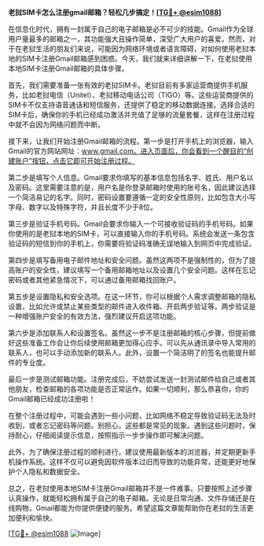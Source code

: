 **老挝SIM卡怎么注册gmail邮箱？轻松几步搞定！[[TG💪+ @esim1088](https://t.me/s/esim1088)]**

在信息化时代，拥有一封属于自己的电子邮箱是必不可少的技能。Gmail作为全球用户量最多的邮箱之一，其功能强大且操作简单，深受广大用户的喜爱。然而，对于在老挝生活的朋友们来说，可能因为网络环境或者语言障碍，对如何使用老挝本地的SIM卡注册Gmail邮箱感到困惑。今天，我们就来详细讲解一下，在老挝使用本地SIM卡注册Gmail邮箱的具体步骤。

首先，我们需要准备一张有效的老挝SIM卡。老挝目前有多家运营商提供手机服务，比如老挝电信（Unitel）、老挝移动电话公司（TIGO）等。这些运营商提供的SIM卡不仅支持语音通话和短信服务，还提供了稳定的移动数据连接。选择合适的SIM卡后，确保你的手机已经成功激活并充值了足够的流量套餐，这样在注册过程中就不会因为网络问题而中断。

接下来，让我们开始注册Gmail邮箱的流程。第一步是打开手机上的浏览器，输入Gmail的官方网站网址：www.gmail.com。进入页面后，你会看到一个醒目的“创建账户”按钮，点击它即可开始注册过程。

第二步是填写个人信息。Gmail要求你填写的基本信息包括名字、姓氏、用户名以及密码。这里需要注意的是，用户名是你登录邮箱时使用的账号名，因此建议选择一个简洁易记的名字。同时，密码设置要遵循一定的安全性原则，比如包含大小写字母、数字以及特殊字符，并且长度不少于8位。

第三步是验证手机号码。Gmail会要求你输入一个可接收验证码的手机号码。如果你使用的是老挝本地的SIM卡，可以直接输入你的手机号码。系统会发送一条包含验证码的短信到你的手机上，你需要将验证码准确无误地输入到网页中完成验证。

第四步是填写备用电子邮件地址和安全问题。虽然这两项不是强制性的，但为了提高账户的安全性，建议填写一个备用邮箱地址以及设置几个安全问题。这样在忘记密码或者其他紧急情况下，可以通过备用邮箱找回账户。

第五步是设置隐私和安全选项。在这一环节，你可以根据个人需求调整邮箱的隐私设置，比如允许或禁止某些类型的邮件进入收件箱、开启两步验证等。两步验证是一种增强账户安全的有效方法，强烈建议开启这项功能。

第六步是添加联系人和设置签名。虽然这一步不是注册邮箱的核心步骤，但提前做好这些准备工作会让你后续使用邮箱更加得心应手。可以先从通讯录中导入常用的联系人，也可以手动添加新的联系人。此外，设置一个简洁明了的签名也能提升邮件的专业度。

最后一步是测试邮箱功能。注册完成后，不妨尝试发送一封测试邮件给自己或者其他朋友，检查邮箱的各项功能是否正常运作。如果一切顺利，那么恭喜你，你的Gmail邮箱已经成功注册啦！

在整个注册过程中，可能会遇到一些小问题，比如网络不稳定导致验证码无法及时收到，或者忘记密码等问题。别担心，这些都是常见的现象。遇到这些问题时，保持耐心，仔细阅读提示信息，按照指示一步步操作即可解决问题。

此外，为了确保注册过程的顺利进行，建议使用最新版本的浏览器，并定期更新手机操作系统。这样不仅可以避免因软件版本过旧而导致的功能异常，还能更好地保护个人隐私和数据安全。

总之，在老挝使用本地SIM卡注册Gmail邮箱并不是一件难事。只要按照上述步骤认真操作，就能轻松拥有属于自己的电子邮箱。无论是日常沟通、文件存储还是在线购物，Gmail都能为你提供便捷的服务。希望这篇文章能帮助你在老挝的生活更加便利和愉快。

[[TG💪+ @esim1088](https://t.me/s/esim1088) ![Image](https://i.postimg.cc/4NQfJmqS/Snipaste-2025-05-13-00-14-12.png)]